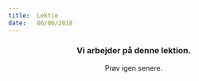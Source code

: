 ```yaml
---
title:  Lektie
date:   06/06/2018
---
```


### <center>Vi arbejder på denne lektion.</center>
<center>Prøv igen senere.</center>